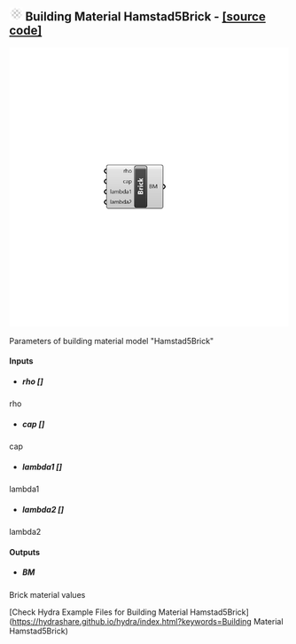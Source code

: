 ## ![](../../images/icons/Building_Material_Hamstad5Brick.png) Building Material Hamstad5Brick - [[source code]](C:\Users\pkastner\Documents\GitHub\Eddy3D\UMCF/Building%20Material%20Hamstad5Brick.py)

![](../../images/components/Building_Material_Hamstad5Brick.png)

Parameters of building material model "Hamstad5Brick"

#### Inputs
* ##### rho []
rho
* ##### cap []
cap
* ##### lambda1 []
lambda1
* ##### lambda2 []
lambda2

#### Outputs
* ##### BM
Brick material values


[Check Hydra Example Files for Building Material Hamstad5Brick](https://hydrashare.github.io/hydra/index.html?keywords=Building Material Hamstad5Brick)